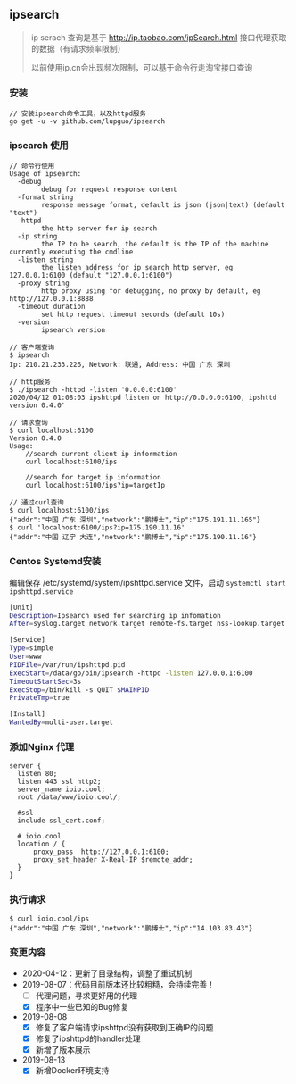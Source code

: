## ipsearch
> ip serach 查询是基于 http://ip.taobao.com/ipSearch.html 接口代理获取的数据（有请求频率限制）
>
> 以前使用ip.cn会出现频次限制，可以基于命令行走淘宝接口查询

### 安装
```
// 安装ipsearch命令工具，以及httpd服务
go get -u -v github.com/lupguo/ipsearch
```

### ipsearch 使用
```
// 命令行使用
Usage of ipsearch:
  -debug
    	debug for request response content
  -format string
    	response message format, default is json (json|text) (default "text")
  -httpd
    	the http server for ip search
  -ip string
    	the IP to be search, the default is the IP of the machine currently executing the cmdline
  -listen string
    	the listen address for ip search http server, eg 127.0.0.1:6100 (default "127.0.0.1:6100")
  -proxy string
    	http proxy using for debugging, no proxy by default, eg http://127.0.0.1:8888
  -timeout duration
    	set http request timeout seconds (default 10s)
  -version
    	ipsearch version

// 客户端查询
$ ipsearch
Ip: 210.21.233.226, Network: 联通, Address: 中国 广东 深圳

// http服务
$ ./ipsearch -httpd -listen '0.0.0.0:6100'
2020/04/12 01:08:03 ipshttpd listen on http://0.0.0.0:6100, ipshttd version 0.4.0'

// 请求查询
$ curl localhost:6100
Version 0.4.0
Usage:
	//search current client ip information
	curl localhost:6100/ips

	//search for target ip information
	curl localhost:6100/ips?ip=targetIp

// 通过curl查询
$ curl localhost:6100/ips
{"addr":"中国 广东 深圳","network":"鹏博士","ip":"175.191.11.165"}
$ curl 'localhost:6100/ips?ip=175.190.11.16'
{"addr":"中国 辽宁 大连","network":"鹏博士","ip":"175.190.11.16"}
```

### Centos Systemd安装

编辑保存 /etc/systemd/system/ipshttpd.service 文件，启动 `systemctl start ipshttpd.service`

```bash
[Unit]
Description=Ipsearch used for searching ip infomation
After=syslog.target network.target remote-fs.target nss-lookup.target

[Service]
Type=simple
User=www
PIDFile=/var/run/ipshttpd.pid
ExecStart=/data/go/bin/ipsearch -httpd -listen 127.0.0.1:6100
TimeoutStartSec=3s
ExecStop=/bin/kill -s QUIT $MAINPID
PrivateTmp=true

[Install]
WantedBy=multi-user.target
```

### 添加Nginx 代理
```shell script
server {
  listen 80;
  listen 443 ssl http2;
  server_name ioio.cool;
  root /data/www/ioio.cool/;

  #ssl
  include ssl_cert.conf;

  # ioio.cool
  location / {
      proxy_pass  http://127.0.0.1:6100;
      proxy_set_header X-Real-IP $remote_addr;
  }
}
```

### 执行请求
```shell script
$ curl ioio.cool/ips
{"addr":"中国 广东 深圳","network":"鹏博士","ip":"14.103.83.43"}
```

### 变更内容
- 2020-04-12：更新了目录结构，调整了重试机制
- 2019-08-07：代码目前版本还比较粗糙，会持续完善！
    - [ ] 代理问题，寻求更好用的代理
    - [x] 程序中一些已知的Bug修复 
- 2019-08-08
    - [x] 修复了客户端请求ipshttpd没有获取到正确IP的问题
    - [x] 修复了ipshttpd的handler处理
    - [x] 新增了版本展示
- 2019-08-13
    - [x] 新增Docker环境支持
